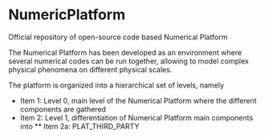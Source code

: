# NumericPlatform
Official repository of open-source code based Numerical Platform

The Numerical Platform has been developed as an environment where several numerical
codes can be run together, allowing to model complex physical phenomena on different
physical scales. 

The platform is organized into a hierarchical set of levels, namely
* Item 1: Level 0, main level of the Numerical Platform where the different components are gathered
* Item 2: Level 1, differentiation of Numerical Platform main components into
  ** Item 2a: PLAT_THIRD_PARTY
